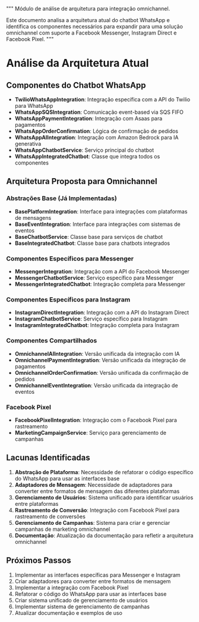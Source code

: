 """
Módulo de análise de arquitetura para integração omnichannel.

Este documento analisa a arquitetura atual do chatbot WhatsApp e identifica
os componentes necessários para expandir para uma solução omnichannel com
suporte a Facebook Messenger, Instagram Direct e Facebook Pixel.
"""

# Análise da Arquitetura Atual

## Componentes do Chatbot WhatsApp
- **TwilioWhatsAppIntegration**: Integração específica com a API do Twilio para WhatsApp
- **WhatsAppSQSIntegration**: Comunicação event-based via SQS FIFO
- **WhatsAppPaymentIntegration**: Integração com Asaas para pagamentos
- **WhatsAppOrderConfirmation**: Lógica de confirmação de pedidos
- **WhatsAppAIIntegration**: Integração com Amazon Bedrock para IA generativa
- **WhatsAppChatbotService**: Serviço principal do chatbot
- **WhatsAppIntegratedChatbot**: Classe que integra todos os componentes

## Arquitetura Proposta para Omnichannel

### Abstrações Base (Já Implementadas)
- **BasePlatformIntegration**: Interface para integrações com plataformas de mensagens
- **BaseEventIntegration**: Interface para integrações com sistemas de eventos
- **BaseChatbotService**: Classe base para serviços de chatbot
- **BaseIntegratedChatbot**: Classe base para chatbots integrados

### Componentes Específicos para Messenger
- **MessengerIntegration**: Integração com a API do Facebook Messenger
- **MessengerChatbotService**: Serviço específico para Messenger
- **MessengerIntegratedChatbot**: Integração completa para Messenger

### Componentes Específicos para Instagram
- **InstagramDirectIntegration**: Integração com a API do Instagram Direct
- **InstagramChatbotService**: Serviço específico para Instagram
- **InstagramIntegratedChatbot**: Integração completa para Instagram

### Componentes Compartilhados
- **OmnichannelAIIntegration**: Versão unificada da integração com IA
- **OmnichannelPaymentIntegration**: Versão unificada da integração de pagamentos
- **OmnichannelOrderConfirmation**: Versão unificada da confirmação de pedidos
- **OmnichannelEventIntegration**: Versão unificada da integração de eventos

### Facebook Pixel
- **FacebookPixelIntegration**: Integração com o Facebook Pixel para rastreamento
- **MarketingCampaignService**: Serviço para gerenciamento de campanhas

## Lacunas Identificadas

1. **Abstração de Plataforma**: Necessidade de refatorar o código específico do WhatsApp para usar as interfaces base
2. **Adaptadores de Mensagem**: Necessidade de adaptadores para converter entre formatos de mensagem das diferentes plataformas
3. **Gerenciamento de Usuários**: Sistema unificado para identificar usuários entre plataformas
4. **Rastreamento de Conversão**: Integração com Facebook Pixel para rastreamento de conversões
5. **Gerenciamento de Campanhas**: Sistema para criar e gerenciar campanhas de marketing omnichannel
6. **Documentação**: Atualização da documentação para refletir a arquitetura omnichannel

## Próximos Passos

1. Implementar as interfaces específicas para Messenger e Instagram
2. Criar adaptadores para converter entre formatos de mensagem
3. Implementar a integração com Facebook Pixel
4. Refatorar o código do WhatsApp para usar as interfaces base
5. Criar sistema unificado de gerenciamento de usuários
6. Implementar sistema de gerenciamento de campanhas
7. Atualizar documentação e exemplos de uso
